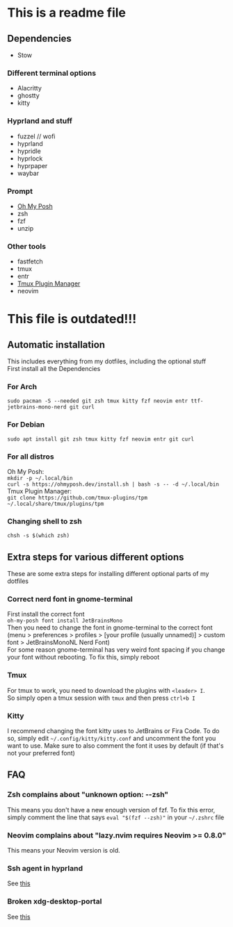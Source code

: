 # This is a readme file

## Dependencies
* Stow
### Different terminal options
* Alacritty
* ghostty
* kitty
### Hyprland and stuff
* fuzzel // wofi
* hyprland
* hypridle
* hyprlock
* hyprpaper
* waybar
### Prompt
* [Oh My Posh](https://ohmyposh.dev/docs/installation/linux)
* zsh
* fzf
* unzip
### Other tools
* fastfetch
* tmux
* entr
* [Tmux Plugin Manager](https://github.com/tmux-plugins/tpm)
* neovim

# This file is outdated!!!

## Automatic installation
This includes everything from my dotfiles, including the optional stuff\
First install all the Dependencies

### For Arch
`sudo pacman -S --needed git zsh tmux kitty fzf neovim entr ttf-jetbrains-mono-nerd git curl`

### For Debian
`sudo apt install git zsh tmux kitty fzf neovim entr git curl`

### For all distros
Oh My Posh:\
`mkdir -p ~/.local/bin`\
`curl -s https://ohmyposh.dev/install.sh | bash -s -- -d ~/.local/bin`\
Tmux Plugin Manager:\
`git clone https://github.com/tmux-plugins/tpm ~/.local/share/tmux/plugins/tpm`

### Changing shell to zsh
`chsh -s $(which zsh)`

## Extra steps for various different options
These are some extra steps for installing different optional parts of my dotfiles

### Correct nerd font in gnome-terminal
First install the correct font\
`oh-my-posh font install JetBrainsMono`\
Then you need to change the font in gnome-terminal to the correct font (menu > preferences > profiles > \[your profile (usually unnamed)\] > custom font > JetBrainsMonoNL Nerd Font)\
For some reason gnome-terminal has very weird font spacing if you change your font without rebooting. To fix this, simply reboot

### Tmux
For tmux to work, you need to download the plugins with `<leader> I`.\
So simply open a tmux session with `tmux` and then press `ctrl+b I`

### Kitty
I recommend changing the font kitty uses to JetBrains or Fira Code. To do so, simply edit `~/.config/kitty/kitty.conf` and uncomment the font you want to use. Make sure to also comment the font it uses by default (if that's not your preferred font)

## FAQ
### Zsh complains about "unknown option: --zsh"
This means you don't have a new enough version of fzf. To fix this error, simply comment the line that says `eval "$(fzf --zsh)"` in your `~/.zshrc` file

### Neovim complains about "lazy.nvim requires Neovim >= 0.8.0"
This means your Neovim version is old.

### Ssh agent in hyprland
See [this](https://www.lorenzobettini.it/2023/09/hyprland-and-ssh-agent/)

### Broken xdg-desktop-portal
See [this](https://www.reddit.com/r/openSUSE/comments/16v0vk7/comment/k30mxyr/)
